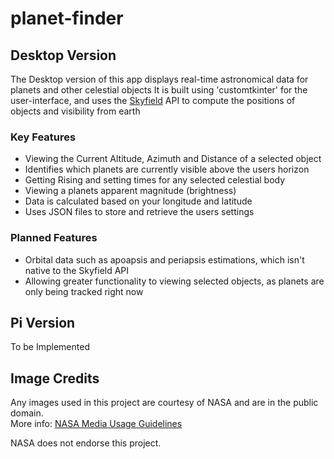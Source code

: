 # planet-finder

## Desktop Version
The Desktop version of this app displays real-time astronomical data for planets and other celestial objects
It is built using 'customtkinter' for the user-interface, and uses the [Skyfield](https://rhodesmill.org/skyfield/) API to compute the positions of objects and visibility from earth

### Key Features
- Viewing the Current Altitude, Azimuth and Distance of a selected object
- Identifies which planets are currently visible above the users horizon
- Getting Rising and setting times for any selected celestial body
- Viewing a planets apparent magnitude (brightness)
- Data is calculated based on your longitude and latitude
- Uses JSON files to store and retrieve the users settings

### Planned Features
- Orbital data such as apoapsis and periapsis estimations, which isn't native to the Skyfield API
- Allowing greater functionality to viewing selected objects, as planets are only being tracked right now
## Pi Version
To be Implemented


## Image Credits

Any images used in this project are courtesy of NASA and are in the public domain.  
More info: [NASA Media Usage Guidelines](https://www.nasa.gov/multimedia/guidelines/index.html)

NASA does not endorse this project.